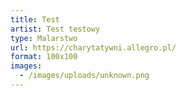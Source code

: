 ```yaml
---
title: Test
artist: Test testowy
type: Malarstwo
url: https://charytatywni.allegro.pl/
format: 100x100
images:
  - /images/uploads/unknown.png
---
```

